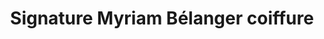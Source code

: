 ---
title: "Signature Myriam Bélanger coiffure"
url: /magog/signature-myriam-belanger-coiffure/
shop: hairdresser
---